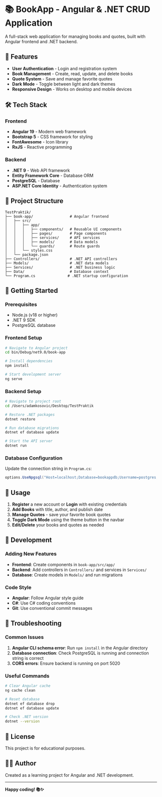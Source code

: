 # 📚 BookApp - Angular & .NET CRUD Application

A full-stack web application for managing books and quotes, built with Angular frontend and .NET backend.

## 🚀 Features

- **User Authentication** - Login and registration system
- **Book Management** - Create, read, update, and delete books
- **Quote System** - Save and manage favorite quotes
- **Dark Mode** - Toggle between light and dark themes
- **Responsive Design** - Works on desktop and mobile devices

## 🛠️ Tech Stack

### Frontend

- **Angular 19** - Modern web framework
- **Bootstrap 5** - CSS framework for styling
- **FontAwesome** - Icon library
- **RxJS** - Reactive programming

### Backend

- **.NET 9** - Web API framework
- **Entity Framework Core** - Database ORM
- **PostgreSQL** - Database
- **ASP.NET Core Identity** - Authentication system

## 📁 Project Structure

```
TestPraktik/
├── book-app/                 # Angular frontend
│   ├── src/
│   │   ├── app/
│   │   │   ├── components/   # Reusable UI components
│   │   │   ├── pages/        # Page components
│   │   │   ├── services/     # API services
│   │   │   ├── models/       # Data models
│   │   │   └── guards/       # Route guards
│   │   └── styles.css
│   └── package.json
├── Controllers/              # .NET API controllers
├── Models/                   # .NET data models
├── Services/                 # .NET business logic
├── Data/                     # Database context
└── Program.cs               # .NET startup configuration
```

## 🚀 Getting Started

### Prerequisites

- Node.js (v18 or higher)
- .NET 9 SDK
- PostgreSQL database

### Frontend Setup

```bash
# Navigate to Angular project
cd bin/Debug/net9.0/book-app

# Install dependencies
npm install

# Start development server
ng serve
```

### Backend Setup

```bash
# Navigate to project root
cd /Users/adamkosovic/Desktop/TestPraktik

# Restore .NET packages
dotnet restore

# Run database migrations
dotnet ef database update

# Start the API server
dotnet run
```

### Database Configuration

Update the connection string in `Program.cs`:

```csharp
options.UseNpgsql("Host=localhost;Database=bookappdb;Username=postgres;Password=your_password")
```

## 📱 Usage

1. **Register** a new account or **Login** with existing credentials
2. **Add Books** with title, author, and publish date
3. **Manage Quotes** - save your favorite book quotes
4. **Toggle Dark Mode** using the theme button in the navbar
5. **Edit/Delete** your books and quotes as needed

## 🔧 Development

### Adding New Features

- **Frontend**: Create components in `book-app/src/app/`
- **Backend**: Add controllers in `Controllers/` and services in `Services/`
- **Database**: Create models in `Models/` and run migrations

### Code Style

- **Angular**: Follow Angular style guide
- **C#**: Use C# coding conventions
- **Git**: Use conventional commit messages

## 🐛 Troubleshooting

### Common Issues

1. **Angular CLI schema error**: Run `npm install` in the Angular directory
2. **Database connection**: Check PostgreSQL is running and connection string is correct
3. **CORS errors**: Ensure backend is running on port 5020

### Useful Commands

```bash
# Clear Angular cache
ng cache clean

# Reset database
dotnet ef database drop
dotnet ef database update

# Check .NET version
dotnet --version
```

## 📄 License

This project is for educational purposes.

## 👨‍💻 Author

Created as a learning project for Angular and .NET development.

---

**Happy coding! 📚✨**
